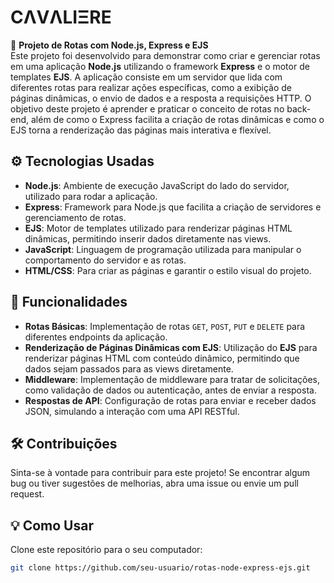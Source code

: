 # **CΛVΛLIΞRE**

🚀 **Projeto de Rotas com Node.js, Express e EJS**  
Este projeto foi desenvolvido para demonstrar como criar e gerenciar rotas em uma aplicação **Node.js** utilizando o framework **Express** e o motor de templates **EJS**. A aplicação consiste em um servidor que lida com diferentes rotas para realizar ações específicas, como a exibição de páginas dinâmicas, o envio de dados e a resposta a requisições HTTP. O objetivo deste projeto é aprender e praticar o conceito de rotas no back-end, além de como o Express facilita a criação de rotas dinâmicas e como o EJS torna a renderização das páginas mais interativa e flexível.

## ⚙️ Tecnologias Usadas
- **Node.js**: Ambiente de execução JavaScript do lado do servidor, utilizado para rodar a aplicação.
- **Express**: Framework para Node.js que facilita a criação de servidores e gerenciamento de rotas.
- **EJS**: Motor de templates utilizado para renderizar páginas HTML dinâmicas, permitindo inserir dados diretamente nas views.
- **JavaScript**: Linguagem de programação utilizada para manipular o comportamento do servidor e as rotas.
- **HTML/CSS**: Para criar as páginas e garantir o estilo visual do projeto.

## 🧠 Funcionalidades
- **Rotas Básicas**: Implementação de rotas `GET`, `POST`, `PUT` e `DELETE` para diferentes endpoints da aplicação.
- **Renderização de Páginas Dinâmicas com EJS**: Utilização do **EJS** para renderizar páginas HTML com conteúdo dinâmico, permitindo que dados sejam passados para as views diretamente.
- **Middleware**: Implementação de middleware para tratar de solicitações, como validação de dados ou autenticação, antes de enviar a resposta.
- **Respostas de API**: Configuração de rotas para enviar e receber dados JSON, simulando a interação com uma API RESTful.

## 🛠️ Contribuições
Sinta-se à vontade para contribuir para este projeto! Se encontrar algum bug ou tiver sugestões de melhorias, abra uma issue ou envie um pull request.

## 💡 Como Usar
Clone este repositório para o seu computador:

```bash
git clone https://github.com/seu-usuario/rotas-node-express-ejs.git
